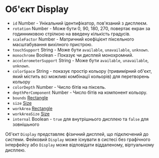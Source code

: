 # Об'єкт Display

* `id` Number - Унікальний ідентифікатор, пов'язаний з дисплеєм.
* `rotation` Number - Може бути 0, 90, 180, 270, повертає екран за годинниковою стрілкою на введену кількість градусів.
* `scaleFactor` Number - Матричний коефіцієнт піксельного масштабування вихілного пристрою.
* `touchSupport` String - Може бути `available`, `unavailable`, `unknown`.
* `monochrome` Boolean - Показує чи дисплей монохромний.
* `accelerometerSupport` String - Може бути `available`, `unavailable`, `unknown`.
* `colorSpace` String - показує простір кольору (тривимірний об'єкт, який містить всі можливі комбінації кольорів) для перетворень кольору
* `colorDepth` Number - Число бітів на піксель.
* `depthPerComponent` Number - Число бітів на компонент кольору.
* `bounds` [Rectangle](rectangle.md)
* `size` [Size](size.md)
* `workArea` [Rectangle](rectangle.md)
* `workAreaSize` [Size](size.md)
* `internal` Boolean - `true` для внутрішнього дисплею та `false` для зовнішьного

Об'єкт `Display` представляє фізичний дисплей, що підключений до системи. Фейковий `Display` може існувати в систесі без графічного інтерфейсу або `Display` може відповідати віддаленому, віртуальному дисплею.